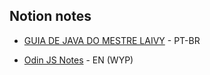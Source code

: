 ## Notion notes

- [GUIA DE JAVA DO MESTRE LAIVY](https://recondite-redcurrant-4e4.notion.site/Guia-de-Java-do-mestre-Laivy-1ec11aecaf434f96a708cc12117fb9a1) - PT-BR
  
- [Odin JS Notes](https://recondite-redcurrant-4e4.notion.site/Odin-JS-notes-8f9b170f587c4d6eadbdfee2d58c6383) - EN (WYP)
